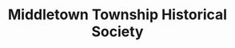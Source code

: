 ---
layout: repo
title: "Middletown Township Historical Society"
id: 14027
permalink: repos/14027/
---
